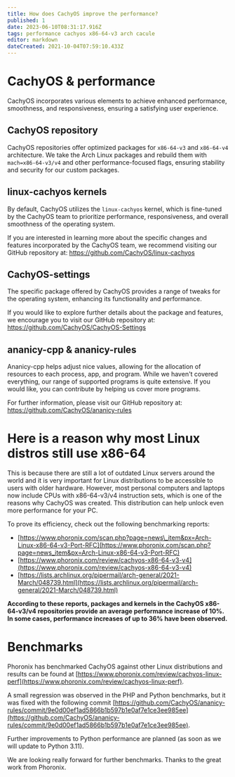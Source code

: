 ```yaml
---
title: How does CachyOS improve the performance?
published: 1
date: 2023-06-10T08:31:17.916Z
tags: performance cachyos x86-64-v3 arch cacule
editor: markdown
dateCreated: 2021-10-04T07:59:10.433Z
---
```


# CachyOS & performance
CachyOS incorporates various elements to achieve enhanced performance, smoothness, and responsiveness, ensuring a satisfying user experience.

## CachyOS repository
CachyOS repositories offer optimized packages for `x86-64-v3` and `x86-64-v4` architecture. We take the Arch Linux packages and rebuild them with `mach=x86-64-v3/v4` and other performance-focused flags, ensuring stability and security for our custom packages.

## linux-cachyos kernels
By default, CachyOS utilizes the `linux-cachyos` kernel, which is fine-tuned by the CachyOS team to prioritize performance, responsiveness, and overall smoothness of the operating system.

If you are interested in learning more about the specific changes and features incorporated by the CachyOS team, we recommend visiting our GitHub repository at: https://github.com/CachyOS/linux-cachyos

## CachyOS-settings
The specific package offered by CachyOS provides a range of tweaks for the operating system, enhancing its functionality and performance.

If you would like to explore further details about the package and features, we encourage you to visit our GitHub repository at: https://github.com/CachyOS/CachyOS-Settings

## ananicy-cpp & ananicy-rules
Ananicy-cpp helps adjust nice values, allowing for the allocation of resources to each process, app, and program. While we haven't covered everything, our range of supported programs is quite extensive. If you would like, you can contribute by helping us cover more programs.

For further information, please visit our GitHub repository at: https://github.com/CachyOS/ananicy-rules

# Here is a reason why most Linux distros still use x86-64

This is because there are still a lot of outdated Linux servers around the world and it is very important for Linux distributions to be accessible to users with older hardware. However, most personal computers and laptops now include CPUs with x86-64-v3/v4 instruction sets, which is one of the reasons why CachyOS was created. This distribution can help unlock even more performance for your PC.

To prove its efficiency, check out the following benchmarking reports:

*   [https://www.phoronix.com/scan.php?page=news\_item&px=Arch-Linux-x86-64-v3-Port-RFC](https://www.phoronix.com/scan.php?page=news_item&px=Arch-Linux-x86-64-v3-Port-RFC)
*   [https://www.phoronix.com/review/cachyos-x86-64-v3-v4](https://www.phoronix.com/review/cachyos-x86-64-v3-v4)
*   [https://lists.archlinux.org/pipermail/arch-general/2021-March/048739.html](https://lists.archlinux.org/pipermail/arch-general/2021-March/048739.html)

**According to these reports, packages and kernels in the CachyOS x86-64-v3/v4 repositories provide an average performance increase of 10%. In some cases, performance increases of up to 36% have been observed.**

# Benchmarks

Phoronix has benchmarked CachyOS against other Linux distributions and results can be found at [https://www.phoronix.com/review/cachyos-linux-perf](https://www.phoronix.com/review/cachyos-linux-perf).

A small regression was observed in the PHP and Python benchmarks, but it was fixed with the following commit [https://github.com/CachyOS/ananicy-rules/commit/9e0d00ef1ad5866b1b597b1e0af7e1ce3ee985ee](https://github.com/CachyOS/ananicy-rules/commit/9e0d00ef1ad5866b1b597b1e0af7e1ce3ee985ee).

Further improvements to Python performance are planned (as soon as we will update to Python 3.11).

We are looking really forward for further benchmarks.
Thanks to the great work from Phoronix.
